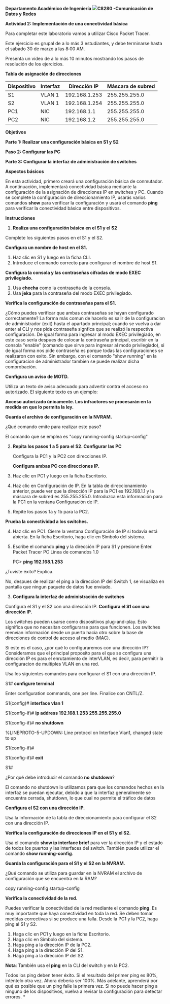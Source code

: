 **Departamento Académico de Ingeniería  ![](Aspose.Words.70c09be1-1ec2-4bca-86ce-eb177b990b7a.001.png)C8280 -Comunicación de Datos y Redes**  

**Actividad 2: Implementación de una conectividad básica**

Para completar este laboratorio vamos a utilizar Cisco Packet Tracer. 

Este ejercicio es grupal de a lo más 3 estudiantes, y debe terminarse hasta el sábado 30 de marzo a las 8:00 AM.  

Presenta un vídeo de a lo más 10 minutos mostrando los pasos de resolución de los ejercicios. 

**Tabla de asignación de direcciones** 



|**Dispositivo** |**Interfaz** |**Dirección IP** |**Máscara de subred** |
| - | - | - | - |
|S1 |VLAN 1 |192\.168.1.253 |255\.255.255.0 |
|S2 |VLAN 1 |192\.168.1.254 |255\.255.255.0 |
|PC1 |NIC |192\.168.1.1 |255\.255.255.0 |
|PC2 |NIC |192\.168.1.2 |255\.255.255.0 |

**Objetivos** 

**Parte 1: Realizar una configuración básica en S1 y S2** 

**Paso 2: Configurar las PC** 

**Parte 3: Configurar la interfaz de administración de switches** 

**Aspectos básicos** 

En esta actividad, primero creará una configuración básica de conmutador. A continuación, implementará conectividad básica mediante la configuración de la asignación de direcciones IP en switches y PC. Cuando se complete la configuración de direccionamiento IP, usarás varios comandos **show** para verificar la configuración y usará el comando **ping** para verificar la conectividad básica entre dispositivos. 

**Instrucciones** 

1. **Realiza una configuración básica en el S1 y el S2** 

Complete los siguientes pasos en el S1 y el S2. 

**Configura un nombre de host en el S1.** 

1. Haz clic en S1 y luego en la ficha CLI.
1. Introduce el comando correcto para configurar el nombre de host S1.

**Configura la consola y las contraseñas cifradas de modo EXEC privilegiado.**  

1. Usa **checha** como la contraseña de la consola.
2. Usa **jeka** para la contraseña del modo EXEC privilegiado.

**Verifica la configuración de contraseñas para el S1.** 



¿Cómo puedes verificar que ambas contraseñas se hayan configurado correctamente?
La forma más comun de hacerlo es salir de la configuracion de administrador (exit) hasta el apartado principal; cuando se vuelva a dar enter al CLI y nos pida contraseña signfica que se realizó la respectiva configuración. De igual forma para ingresar al modo EXEC privilegiado, en este caso sería despues de colocar la contraseña principal, escribir en la consola "enable" (comando que sirve para ingresar al modo privilegiado), si de igual forma nos pide contraseña es porque todas las configuraciones se realizaron con exito. Sin embargo, con el comando "show running" en la configuracion de administrador tambien se puede realizar dicha comprobación.


 **Configura un aviso de MOTD.** 

Utiliza un texto de aviso adecuado para advertir contra el acceso no autorizado. El siguiente texto es un ejemplo: 

**Acceso autorizado únicamente. Los infractores se procesarán en la medida en que lo permita la ley.** 

**Guarda el archivo de configuración en la NVRAM.** 

¿Qué comando emite para realizar este paso? 

El comando que se emplea es "copy running-config startup-config"


2. **Repita los pasos 1 a 5 para el S2. Configurar las PC**

   Configura la PC1 y la PC2 con direcciones IP. 

   **Configura ambas PC con direcciones IP.** 

1. Haz clic en PC1 y luego en la ficha Escritorio.
1. Haz clic en Configuración de IP. En la tabla de direccionamiento anterior, puede ver que la dirección IP para la PC1 es 192.168.1.1 y la máscara de subred es 255.255.255.0. Introduzca esta información para la PC1 en la ventana Configuración de IP.
1. Repite los pasos 1a y 1b para la PC2.

**Prueba la conectividad a los switches.** 

4. Haz clic en PC1. Cierre la ventana Configuración de IP si todavía está abierta. En la ficha Escritorio, haga clic en Símbolo del sistema.
4. Escribe el comando **ping** y la dirección IP para S1 y presione Enter. Packet Tracer PC Línea de comandos 1.0 

   PC> **ping 192.168.1.253** 



¿Tuviste éxito? Explica. 

No, despues de realizar el ping a la direccion IP del Switch 1, se visualiza en pantalla que ningun paquete de datos fue enviado.

3. **Configura la interfaz de administración de switches** 

Configura el S1 y el S2 con una dirección IP. **Configura el S1 con una dirección IP.** 

Los switches pueden usarse como dispositivos plug-and-play. Esto significa que no necesitan configurarse para que funcionen. Los switches reenvían información desde un puerto hacia otro sobre la base de direcciones de control de acceso al medio (MAC). 



Si este es el caso, ¿por qué lo configuraremos con una dirección IP? 
Consideramos que el principal proposito para el que se configura una dirección IP es para el enrutamiento de interVLAN, es decir, para permitir la configuracion de multiples VLAN en una red.


Usa los siguientes comandos para configurar el S1 con una dirección IP. 

S1# **configure terminal** 

Enter configuration commands, one per line.  Finalice con CNTL/Z. 

S1(config)# **interface vlan 1** 

S1(config-if)# **ip address 192.168.1.253 255.255.255.0** 

S1(config-if)# **no shutdown** 

%LINEPROTO-5-UPDOWN: Line protocol on Interface Vlan1, changed state to up 

S1(config-if)# 

S1(config-if)# **exit** 

S1# 



¿Por qué debe introducir el comando **no shutdown**? 

El comando no shutdown lo utilizamos para que los comandos hechos en la interfaz se puedan ejecutar, debido a que la interfaz generalmente se encuentra cerrada, shutdown, lo que cual no permite el tráfico de datos


**Configura el S2 con una dirección IP.** 

Usa la información de la tabla de direccionamiento para configurar el S2 con una dirección IP. 

**Verifica la configuración de direcciones IP en el S1 y el S2.** 

Usa el comando **show ip interface brief** para ver la dirección IP y el estado de todos los puertos y las interfaces del switch. También puede utilizar el comando **show running-config**. 

**Guarda la configuración para el S1 y el S2 en la NVRAM.** 

¿Qué comando se utiliza para guardar en la NVRAM el archivo de configuración que se encuentra en la RAM? 

copy running-config startup-config

**Verifica la conectividad de la red.** 

Puedes verificar la conectividad de la red mediante el comando **ping**. Es muy importante que haya conectividad en toda la red. Se deben tomar medidas correctivas si se produce una falla. Desde la PC1 y la PC2, haga ping al S1 y S2. 

1. Haga clic en PC1 y luego en la ficha Escritorio. 
1. Haga clic en Símbolo del sistema.
1. Haga ping a la dirección IP de la PC2.
1. Haga ping a la dirección IP del S1.
1. Haga ping a la dirección IP del S2. 

**Nota**: También usa el **ping** en la CLI del switch y en la PC2. 

Todos los ping deben tener éxito. Si el resultado del primer ping es 80%, inténtelo otra vez. Ahora debería ser 100%. Más adelante, aprenderá por qué es posible que un ping falle la primera vez. Si no puede hacer ping a ninguno de los dispositivos, vuelva a revisar la configuración para detectar errores. 
\*

